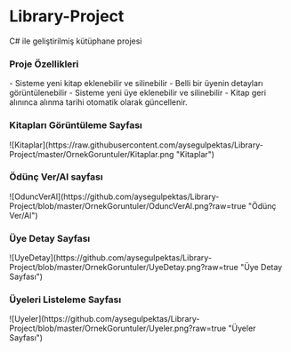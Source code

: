 # Library-Project
C# ile geliştirilmiş kütüphane projesi
<h3>Proje Özellikleri</h3>
- Sisteme yeni kitap eklenebilir ve silinebilir
- Belli bir üyenin detayları görüntülenebilir
- Sisteme yeni üye eklenebilir ve silinebilir
- Kitap geri alınınca alınma tarihi otomatik olarak güncellenir.


<h3>Kitapları Görüntüleme Sayfası</h3>
![Kitaplar](https://raw.githubusercontent.com/aysegulpektas/Library-Project/master/OrnekGoruntuler/Kitaplar.png "Kitaplar")

<h3>Ödünç Ver/Al sayfası</h3>
![OduncVerAl](https://github.com/aysegulpektas/Library-Project/blob/master/OrnekGoruntuler/OduncVerAl.png?raw=true "Ödünç Ver/Al")

<h3>Üye Detay Sayfası</h3>
![UyeDetay](https://github.com/aysegulpektas/Library-Project/blob/master/OrnekGoruntuler/UyeDetay.png?raw=true "Üye Detay Sayfası")

<h3>Üyeleri Listeleme Sayfası</h3>
![Uyeler](https://github.com/aysegulpektas/Library-Project/blob/master/OrnekGoruntuler/Uyeler.png?raw=true "Üyeler Sayfası")
